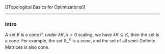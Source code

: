 [[Topological Basics for Optimizations]]


---
### **Intro**

A set $K$ is a cone if, under $\lambda K, \lambda > 0$ scaling, we have $\lambda K\subseteq K$, then the set is a cone. For example, the set $\mathbb{R}^n_+$ is a cone, and the set of all semi-Definite Matrices is also cone. 


